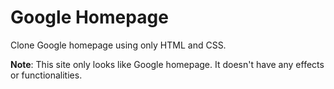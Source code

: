 # Google Homepage

Clone Google homepage using only HTML and CSS.

**Note**: This site only looks like Google homepage. It doesn't have any effects or functionalities.